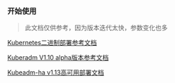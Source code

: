 
### 开始使用
> 此文档仅供参考，因为版本迭代太快，参数变化也多

[Kubernetes二进制部署参考文档](https://github.com/yanghongfei/Kubernetes/blob/master/kubernetes-Binary/README.md)  

[Kuberadm V1.10 alpha版本参考文档](https://github.com/yanghongfei/Kubernetes/blob/master/kubeadm-v1.10/README.md)  

[Kubeadm-ha v1.13高可用部署文档](https://github.com/yanghongfei/Kubernetes/blob/master/kubeadm-ha/kubeadm-ha.md)
